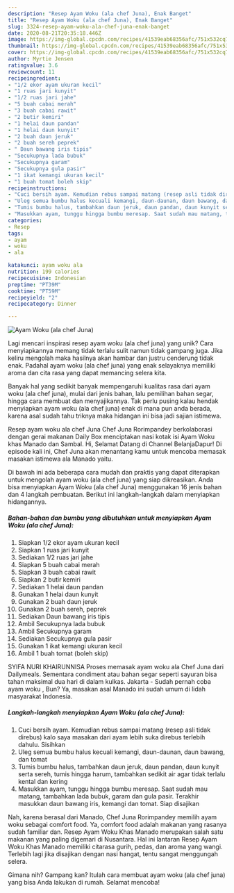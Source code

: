 ```yaml
---
description: "Resep Ayam Woku (ala chef Juna), Enak Banget"
title: "Resep Ayam Woku (ala chef Juna), Enak Banget"
slug: 3324-resep-ayam-woku-ala-chef-juna-enak-banget
date: 2020-08-21T20:35:18.446Z
image: https://img-global.cpcdn.com/recipes/41539eab68356afc/751x532cq70/ayam-woku-ala-chef-juna-foto-resep-utama.jpg
thumbnail: https://img-global.cpcdn.com/recipes/41539eab68356afc/751x532cq70/ayam-woku-ala-chef-juna-foto-resep-utama.jpg
cover: https://img-global.cpcdn.com/recipes/41539eab68356afc/751x532cq70/ayam-woku-ala-chef-juna-foto-resep-utama.jpg
author: Myrtie Jensen
ratingvalue: 3.6
reviewcount: 11
recipeingredient:
- "1/2 ekor ayam ukuran kecil"
- "1 ruas jari kunyit"
- "1/2 ruas jari jahe"
- "5 buah cabai merah"
- "3 buah cabai rawit"
- "2 butir kemiri"
- "1 helai daun pandan"
- "1 helai daun kunyit"
- "2 buah daun jeruk"
- "2 buah sereh peprek"
- " Daun bawang iris tipis"
- "Secukupnya lada bubuk"
- "Secukupnya garam"
- "Secukupnya gula pasir"
- "1 ikat kemangi ukuran kecil"
- "1 buah tomat boleh skip"
recipeinstructions:
- "Cuci bersih ayam. Kemudian rebus sampai matang (resep asli tidak direbus) kalo saya masakan dari ayam lebih suka direbus terlebih dahulu. Sisihkan"
- "Uleg semua bumbu halus kecuali kemangi, daun-daunan, daun bawang, dan tomat"
- "Tumis bumbu halus, tambahkan daun jeruk, daun pandan, daun kunyit serta sereh, tumis hingga harum, tambahkan sedikit air agar tidak terlalu kental dan kering"
- "Masukkan ayam, tunggu hingga bumbu meresap. Saat sudah mau matang, tambahkan lada bubuk, garam dan gula pasir. Terakhir masukkan daun bawang iris, kemangi dan tomat. Siap disajikan"
categories:
- Resep
tags:
- ayam
- woku
- ala

katakunci: ayam woku ala 
nutrition: 199 calories
recipecuisine: Indonesian
preptime: "PT39M"
cooktime: "PT59M"
recipeyield: "2"
recipecategory: Dinner

---
```



![Ayam Woku (ala chef Juna)](https://img-global.cpcdn.com/recipes/41539eab68356afc/751x532cq70/ayam-woku-ala-chef-juna-foto-resep-utama.jpg)

Lagi mencari inspirasi resep ayam woku (ala chef juna) yang unik? Cara menyiapkannya memang tidak terlalu sulit namun tidak gampang juga. Jika keliru mengolah maka hasilnya akan hambar dan justru cenderung tidak enak. Padahal ayam woku (ala chef juna) yang enak selayaknya memiliki aroma dan cita rasa yang dapat memancing selera kita.

Banyak hal yang sedikit banyak mempengaruhi kualitas rasa dari ayam woku (ala chef juna), mulai dari jenis bahan, lalu pemilihan bahan segar, hingga cara membuat dan menyajikannya. Tak perlu pusing kalau hendak menyiapkan ayam woku (ala chef juna) enak di mana pun anda berada, karena asal sudah tahu triknya maka hidangan ini bisa jadi sajian istimewa.

Resep ayam woku ala chef Juna Chef Juna Rorimpandey berkolaborasi dengan gerai makanan Daily Box menciptakan nasi kotak isi Ayam Woku khas Manado dan Sambal. Hi, Selamat Datang di Channel BelanjaDapur! Di episode kali ini, Chef Juna akan menantang kamu untuk mencoba memasak masakan istimewa ala Manado yaitu.


Di bawah ini ada beberapa cara mudah dan praktis yang dapat diterapkan untuk mengolah ayam woku (ala chef juna) yang siap dikreasikan. Anda bisa menyiapkan Ayam Woku (ala chef Juna) menggunakan 16 jenis bahan dan 4 langkah pembuatan. Berikut ini langkah-langkah dalam menyiapkan hidangannya.

<!--inarticleads1-->

##### Bahan-bahan dan bumbu yang dibutuhkan untuk menyiapkan Ayam Woku (ala chef Juna):

1. Siapkan 1/2 ekor ayam ukuran kecil
1. Siapkan 1 ruas jari kunyit
1. Sediakan 1/2 ruas jari jahe
1. Siapkan 5 buah cabai merah
1. Siapkan 3 buah cabai rawit
1. Siapkan 2 butir kemiri
1. Sediakan 1 helai daun pandan
1. Gunakan 1 helai daun kunyit
1. Gunakan 2 buah daun jeruk
1. Gunakan 2 buah sereh, peprek
1. Sediakan  Daun bawang iris tipis
1. Ambil Secukupnya lada bubuk
1. Ambil Secukupnya garam
1. Sediakan Secukupnya gula pasir
1. Gunakan 1 ikat kemangi ukuran kecil
1. Ambil 1 buah tomat (boleh skip)


SYIFA NURI KHAIRUNNISA Proses memasak ayam woku ala Chef Juna dari Dailymeals. Sementara condiment atau bahan segar seperti sayuran bisa tahan maksimal dua hari di dalam kulkas. Jakarta - Sudah pernah coba ayam woku , Bun? Ya, masakan asal Manado ini sudah umum di lidah masyarakat Indonesia. 

<!--inarticleads2-->

##### Langkah-langkah menyiapkan Ayam Woku (ala chef Juna):

1. Cuci bersih ayam. Kemudian rebus sampai matang (resep asli tidak direbus) kalo saya masakan dari ayam lebih suka direbus terlebih dahulu. Sisihkan
1. Uleg semua bumbu halus kecuali kemangi, daun-daunan, daun bawang, dan tomat
1. Tumis bumbu halus, tambahkan daun jeruk, daun pandan, daun kunyit serta sereh, tumis hingga harum, tambahkan sedikit air agar tidak terlalu kental dan kering
1. Masukkan ayam, tunggu hingga bumbu meresap. Saat sudah mau matang, tambahkan lada bubuk, garam dan gula pasir. Terakhir masukkan daun bawang iris, kemangi dan tomat. Siap disajikan


Nah, karena berasal dari Manado, Chef Juna Rorimpandey memilih ayam woku sebagai comfort food. Ya, comfort food adalah makanan yang rasanya sudah familiar dan. Resep Ayam Woku Khas Manado merupakan salah satu makanan yang paling digemari di Nusantara. Hal ini lantaran Resep Ayam Woku Khas Manado memiliki citarasa gurih, pedas, dan aroma yang wangi. Terlebih lagi jika disajikan dengan nasi hangat, tentu sangat menggungah selera. 

Gimana nih? Gampang kan? Itulah cara membuat ayam woku (ala chef juna) yang bisa Anda lakukan di rumah. Selamat mencoba!
